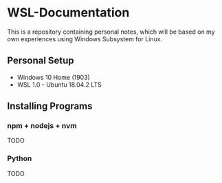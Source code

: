 # WSL-Documentation

This is a repository containing personal notes, which will be based on my own experiences using Windows Subsystem for Linux.

## Personal Setup
- Windows 10 Home (1903)
- WSL 1.0 - Ubuntu 18.04.2 LTS

## Installing Programs
### npm + nodejs + nvm
TODO
### Python
TODO
